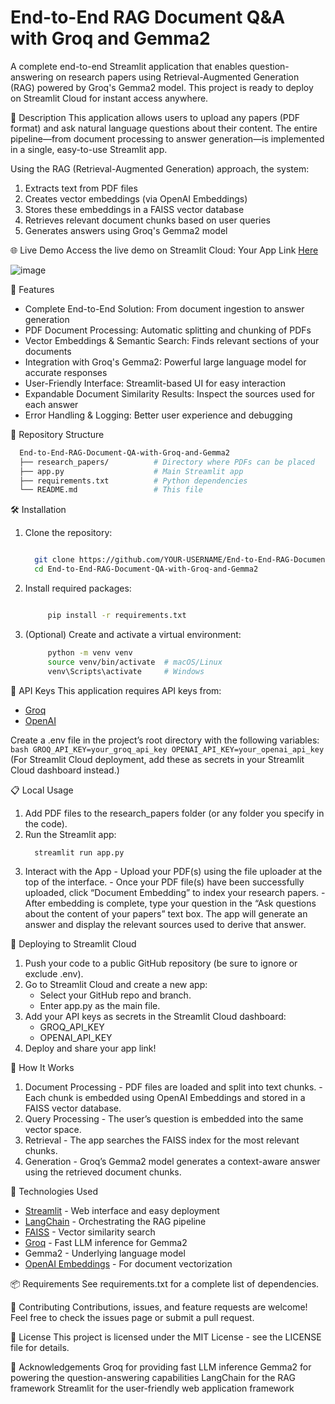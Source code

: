 # End-to-End RAG Document Q&A with Groq and Gemma2
A complete end-to-end Streamlit application that enables question-answering on research papers using Retrieval-Augmented Generation (RAG) powered by Groq's Gemma2 model. This project is ready to deploy on Streamlit Cloud for instant access anywhere.

📝 Description
This application allows users to upload any papers (PDF format) and ask natural language questions about their content. The entire pipeline—from document processing to answer generation—is implemented in a single, easy-to-use Streamlit app.

Using the RAG (Retrieval-Augmented Generation) approach, the system:

1. Extracts text from PDF files
2. Creates vector embeddings (via OpenAI Embeddings)
3. Stores these embeddings in a FAISS vector database
4. Retrieves relevant document chunks based on user queries
5. Generates answers using Groq's Gemma2 model

🌐 Live Demo
Access the live demo on Streamlit Cloud:
Your App Link [Here](https://end-to-end-rag-document-q-a-with-groq-and-gemma2-fjkivy2gnwufn.streamlit.app/)

![image](https://github.com/user-attachments/assets/e00a8d06-7b3f-4cc7-899a-265fcde825f7)

🚀 Features
  - Complete End-to-End Solution: From document ingestion to answer generation
  - PDF Document Processing: Automatic splitting and chunking of PDFs
  - Vector Embeddings & Semantic Search: Finds relevant sections of your documents
  - Integration with Groq's Gemma2: Powerful large language model for accurate responses
  - User-Friendly Interface: Streamlit-based UI for easy interaction
  - Expandable Document Similarity Results: Inspect the sources used for each answer
  - Error Handling & Logging: Better user experience and debugging

📂 Repository Structure
  ```bash
    End-to-End-RAG-Document-QA-with-Groq-and-Gemma2
    ├── research_papers/          # Directory where PDFs can be placed
    ├── app.py                    # Main Streamlit app
    ├── requirements.txt          # Python dependencies
    └── README.md                 # This file

  ```

🛠️ Installation
1. Clone the repository:
    ``` bash
 
      git clone https://github.com/YOUR-USERNAME/End-to-End-RAG-Document-QA-with-Groq-and-Gemma2.git
      cd End-to-End-RAG-Document-QA-with-Groq-and-Gemma2
    
    ```

3. Install required packages:
   ``` bash
   
        pip install -r requirements.txt
   
   ```
4. (Optional) Create and activate a virtual environment:
   
   ``` bash
        python -m venv venv
        source venv/bin/activate  # macOS/Linux
        venv\Scripts\activate     # Windows
   ```

  🔑 API Keys
  This application requires API keys from:
  - [Groq](https://console.groq.com/playground)
  - [OpenAI](https://platform.openai.com/docs/overview)

Create a .env file in the project’s root directory with the following variables:
    ``` bash
      GROQ_API_KEY=your_groq_api_key
      OPENAI_API_KEY=your_openai_api_key
    ```
(For Streamlit Cloud deployment, add these as secrets in your Streamlit Cloud dashboard instead.)

📋 Local Usage
  1. Add PDF files to the research_papers folder (or any folder you specify in the code).
  2. Run the Streamlit app:
      ``` bash
        streamlit run app.py
      ```
  3. Interact with the App
    - Upload your PDF(s) using the file uploader at the top of the interface.
    - Once your PDF file(s) have been successfully uploaded, click “Document Embedding” to index your research papers.
    - After embedding is complete, type your question in the “Ask questions about the content of your papers” text box.
  The app will generate an answer and display the relevant sources used to derive that answer.

🚀 Deploying to Streamlit Cloud
  1. Push your code to a public GitHub repository (be sure to ignore or exclude .env).
  2. Go to Streamlit Cloud and create a new app:
      - Select your GitHub repo and branch.
      - Enter app.py as the main file.
  3. Add your API keys as secrets in the Streamlit Cloud dashboard:
      - GROQ_API_KEY
      - OPENAI_API_KEY
  4. Deploy and share your app link!

🧩 How It Works
  1. Document Processing
    - PDF files are loaded and split into text chunks.
    - Each chunk is embedded using OpenAI Embeddings and stored in a FAISS vector database.
  2. Query Processing
    - The user’s question is embedded into the same vector space.
  3. Retrieval
    - The app searches the FAISS index for the most relevant chunks.
  4. Generation
    - Groq’s Gemma2 model generates a context-aware answer using the retrieved document chunks.

🔧 Technologies Used
- [Streamlit](https://streamlit.io/) - Web interface and easy deployment
- [LangChain](https://www.langchain.com/) - Orchestrating the RAG pipeline
- [FAISS](https://github.com/facebookresearch/faiss) - Vector similarity search
- [Groq](https://groq.com/) - Fast LLM inference for Gemma2
- Gemma2 - Underlying language model
- [OpenAI Embeddings](https://platform.openai.com/docs/guides/embeddings) - For document vectorization

📦 Requirements
  See requirements.txt for a complete list of dependencies.
    
🤝 Contributing
    Contributions, issues, and feature requests are welcome!
    Feel free to check the issues page or submit a pull request.

📄 License
    This project is licensed under the MIT License - see the LICENSE file for details.
    
🙏 Acknowledgements
    Groq for providing fast LLM inference
    Gemma2 for powering the question-answering capabilities
    LangChain for the RAG framework
    Streamlit for the user-friendly web application framework
          
